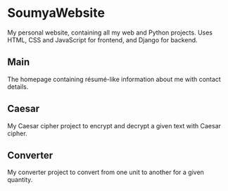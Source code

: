 # SoumyaWebsite
My personal website, containing all my web and Python projects. Uses HTML, CSS and JavaScript for frontend, and Django for backend.

## Main
The homepage containing résumé-like information about me with contact details.

## Caesar
My Caesar cipher project to encrypt and decrypt a given text with Caesar cipher.

## Converter
My converter project to convert from one unit to another for a given quantity.